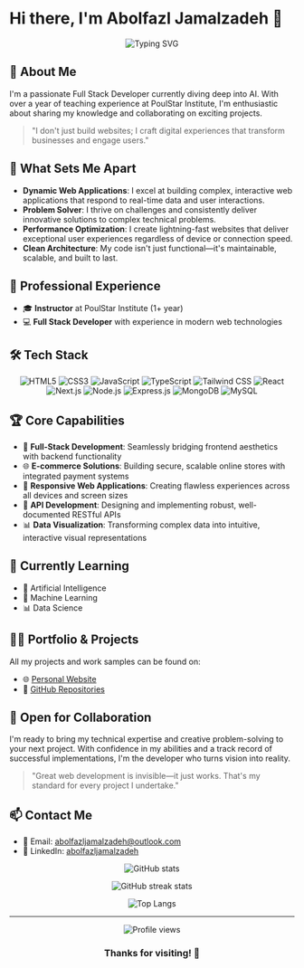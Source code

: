 # Hi there, I'm Abolfazl Jamalzadeh 👋

<div align="center">
  <img src="https://readme-typing-svg.herokuapp.com?font=Fira+Code&size=27&duration=3000&pause=1000&color=2F81F7&center=true&vCenter=true&width=435&lines=Frontend+Developer;Backend+Developer;Full+Stack+Developer;AI+Enthusiast" alt="Typing SVG" />
</div>

## 🚀 About Me
I'm a passionate Full Stack Developer currently diving deep into AI. With over a year of teaching experience at PoulStar Institute, I'm enthusiastic about sharing my knowledge and collaborating on exciting projects.

> "I don't just build websites; I craft digital experiences that transform businesses and engage users."

## 💪 What Sets Me Apart
- **Dynamic Web Applications**: I excel at building complex, interactive web applications that respond to real-time data and user interactions.
- **Problem Solver**: I thrive on challenges and consistently deliver innovative solutions to complex technical problems.
- **Performance Optimization**: I create lightning-fast websites that deliver exceptional user experiences regardless of device or connection speed.
- **Clean Architecture**: My code isn't just functional—it's maintainable, scalable, and built to last.

## 💼 Professional Experience
- 🎓 **Instructor** at PoulStar Institute (1+ year)
- 💻 **Full Stack Developer** with experience in modern web technologies

## 🛠️ Tech Stack
<div align="center">
  
  ![HTML5](https://img.shields.io/badge/-HTML5-E34F26?style=for-the-badge&logo=html5&logoColor=white)
  ![CSS3](https://img.shields.io/badge/-CSS3-1572B6?style=for-the-badge&logo=css3&logoColor=white)
  ![JavaScript](https://img.shields.io/badge/-JavaScript-F7DF1E?style=for-the-badge&logo=javascript&logoColor=black)
  ![TypeScript](https://img.shields.io/badge/-TypeScript-3178C6?style=for-the-badge&logo=typescript&logoColor=white)
  ![Tailwind CSS](https://img.shields.io/badge/-Tailwind_CSS-38B2AC?style=for-the-badge&logo=tailwind-css&logoColor=white)
  ![React](https://img.shields.io/badge/-React-61DAFB?style=for-the-badge&logo=react&logoColor=black)
  ![Next.js](https://img.shields.io/badge/-Next.js-000000?style=for-the-badge&logo=next.js&logoColor=white)
  ![Node.js](https://img.shields.io/badge/-Node.js-339933?style=for-the-badge&logo=node.js&logoColor=white)
  ![Express.js](https://img.shields.io/badge/-Express.js-000000?style=for-the-badge&logo=express&logoColor=white)
  ![MongoDB](https://img.shields.io/badge/-MongoDB-47A248?style=for-the-badge&logo=mongodb&logoColor=white)
  ![MySQL](https://img.shields.io/badge/-MySQL-4479A1?style=for-the-badge&logo=mysql&logoColor=white)
  
</div>

## 🏆 Core Capabilities
- 🔄 **Full-Stack Development**: Seamlessly bridging frontend aesthetics with backend functionality
- 🌐 **E-commerce Solutions**: Building secure, scalable online stores with integrated payment systems
- 📱 **Responsive Web Applications**: Creating flawless experiences across all devices and screen sizes
- 🔧 **API Development**: Designing and implementing robust, well-documented RESTful APIs
- 📊 **Data Visualization**: Transforming complex data into intuitive, interactive visual representations

## 🌱 Currently Learning
- 🤖 Artificial Intelligence
- 🧠 Machine Learning
- 📊 Data Science

## 👨‍💻 Portfolio & Projects
All my projects and work samples can be found on:
- 🌐 [Personal Website](https://abolfazljamalzadeh.ir)
- 📁 [GitHub Repositories](https://github.com/abolfazljamalzadeh?tab=repositories)

## 🤝 Open for Collaboration
I'm ready to bring my technical expertise and creative problem-solving to your next project. With confidence in my abilities and a track record of successful implementations, I'm the developer who turns vision into reality.

> "Great web development is invisible—it just works. That's my standard for every project I undertake."

## 📫 Contact Me
- 📧 Email: [abolfazljamalzadeh@outlook.com](mailto:abolfazljamalzadeh@outlook.com)
- 💼 LinkedIn: [abolfazljamalzadeh](https://www.linkedin.com/in/abolfazljamalzadeh/)

<div align="center">
  
  ![GitHub stats](https://github-readme-stats.vercel.app/api?username=abolfazljamalzadeh&show_icons=true&theme=tokyonight)
  
  ![GitHub streak stats](https://github-readme-streak-stats.herokuapp.com/?user=abolfazljamalzadeh&theme=tokyonight)
  
  ![Top Langs](https://github-readme-stats.vercel.app/api/top-langs/?username=abolfazljamalzadeh&layout=compact&theme=tokyonight)
  
</div>

---

<div align="center">
  <img src="https://komarev.com/ghpvc/?username=abolfazljamalzadeh&color=blue" alt="Profile views" />
  
  ### Thanks for visiting! 👋
</div> 
